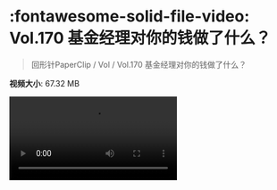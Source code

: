 # :fontawesome-solid-file-video: Vol.170 基金经理对你的钱做了什么？

> 回形针PaperClip / Vol / Vol.170 基金经理对你的钱做了什么？

**视频大小**: 67.32 MB

<div class="video"><video src="https://file.hsyhx.top/archive/PaperClip/Vol/170.mp4" controls preload>🤔 您的浏览器不支持 video 标签</video></div>